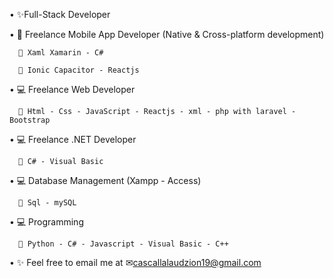 • ✨Full-Stack Developer

• 📱 Freelance Mobile App Developer (Native & Cross-platform development)

      🐾 Xaml Xamarin - C# 
   
      🐾 Ionic Capacitor - Reactjs 
     
• 💻 Freelance Web Developer 

      🐾 Html - Css - JavaScript - Reactjs - xml - php with laravel - Bootstrap

• 💻 Freelance .NET Developer 

      🐾 C# - Visual Basic
      
• 💻 Database Management (Xampp - Access)

      🐾 Sql - mySQL 

• 💻 Programming 

      🐾 Python - C# - Javascript - Visual Basic - C++

• ✨ Feel free to email me at ✉cascallalaudzion19@gmail.com

 


